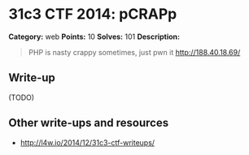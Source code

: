 # 31c3 CTF 2014: pCRAPp

**Category:** web
**Points:** 10
**Solves:** 101
**Description:**

> PHP is nasty crappy sometimes, just pwn it
> <http://188.40.18.69/>

## Write-up

(TODO)

## Other write-ups and resources

* <http://l4w.io/2014/12/31c3-ctf-writeups/>
